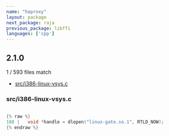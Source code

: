 ```yaml
---
name: "haproxy"
layout: package
next_package: raja
previous_package: libffi
languages: ['cpp']
---
```

## 2.1.0
1 / 593 files match

 - [src/i386-linux-vsys.c](#srci386-linux-vsysc)

### src/i386-linux-vsys.c

```cpp

{% raw %}
188 | 	void *handle = dlopen("linux-gate.so.1", RTLD_NOW);
{% endraw %}

```